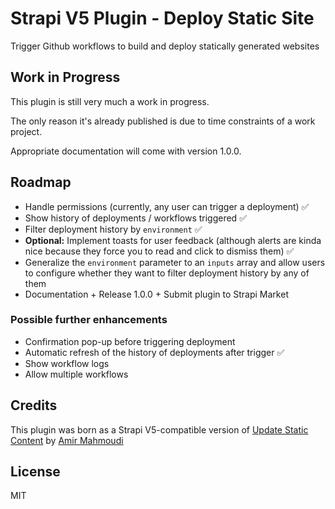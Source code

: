 # Strapi V5 Plugin - Deploy Static Site

Trigger Github workflows to build and deploy statically generated websites

## Work in Progress
This plugin is still very much a work in progress.

The only reason it's already published is due to time constraints of a work project.

Appropriate documentation will come with version 1.0.0.

## Roadmap
- Handle permissions (currently, any user can trigger a deployment) ✅
- Show history of deployments / workflows triggered ✅
- Filter deployment history by `environment` ✅
- **Optional:** Implement toasts for user feedback (although alerts are kinda nice because they force you to read and click to dismiss them) ✅
- Generalize the `environment` parameter to an `inputs` array and allow users to configure whether they want to filter deployment history by any of them
- Documentation + Release 1.0.0 + Submit plugin to Strapi Market

### Possible further enhancements
- Confirmation pop-up before triggering deployment
- Automatic refresh of the history of deployments after trigger ✅
- Show workflow logs
- Allow multiple workflows

## Credits
This plugin was born as a Strapi V5-compatible version of [Update Static Content](https://github.com/everythinginjs/strapi-plugin-update-static-content) by [Amir Mahmoudi](https://github.com/everythinginjs)

## License
MIT